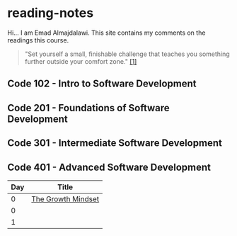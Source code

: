 # reading-notes

Hi... I am Emad Almajdalawi. This site contains my comments on the readings this course.

 >"Set yourself a small, finishable challenge that teaches you something further outside your comfort zone." [[1]](https://web.archive.org/web/20160616225417/http://www.happybearsoftware.com/upgrade-your-technical-skills-with-deliberate-practice)

## Code 102 - Intro to Software Development
## Code 201 - Foundations of Software Development
## Code 301 - Intermediate Software Development
## Code 401 - Advanced Software Development

| Day | Title |
| ----------- | ----------- |
| 0 | [The Growth Mindset](https://github.com/e97m/reading-notes/the-growth-mindset) |
| 0 |  |
|1|  |



